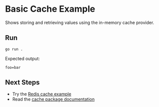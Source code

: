<!-- file: examples/modules/cache/basic-cache/README.md -->
<!-- version: 1.1.0 -->
<!-- guid: c64487d9-7a76-47f4-8f49-a022a1b21f4a -->

# Basic Cache Example

Shows storing and retrieving values using the in-memory cache provider.

## Run

```bash
go run .
```

Expected output:

```
foo=bar
```

## Next Steps

- Try the [Redis cache example](../redis-cache)
- Read the [cache package documentation](../../../pkg/cache)
